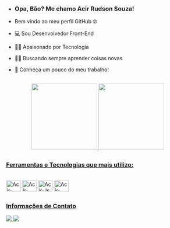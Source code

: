 - ### Opa, Bão? Me chamo Acir Rudson Souza!
-  Bem vindo ao meu perfil GitHub 🤓

- 💻 Sou Desenvolvedor Front-End
- 👨‍💻 Apaixonado por Tecnologia
- 👨‍🏫 Buscando sempre aprender coisas novas
- 💼 Conheça um pouco do meu trabalho!
##

<div align="center">
  <a href="https://github.com/rudzzz">
  <img height="180em" src="https://github-readme-stats.vercel.app/api?username=rudzzz&show_icons=true&theme=merko&include_all_commits=true&count_private=true"/>
  <img height="180em" src="https://github-readme-stats.vercel.app/api/top-langs/?username=rudzzz&layout=compact&langs_count=7&theme=merko"/>
</div>
 
  ##
  
 ### Ferramentas e Tecnologias que mais utilizo:
<div style="display: inline_block"><br>
  <img align="center" alt="Acir-HTML" height="30" width="40" src="https://cdn.jsdelivr.net/gh/devicons/devicon/icons/html5/html5-original.svg">
  <img align="center" alt="Acir-CSS" height="30" width="40" src="https://cdn.jsdelivr.net/gh/devicons/devicon/icons/css3/css3-original.svg">
  <img align="center" alt="Acir-Js" height="30" width="40" src="https://cdn.jsdelivr.net/gh/devicons/devicon/icons/javascript/javascript-original.svg">
  <img align="center" alt="Acir-PHP" height="30" width="40" src="https://cdn.jsdelivr.net/gh/devicons/devicon/icons/php/php-original.svg">
</div>

##
### Informações de Contato
<div>
  <a href="https://www.linkedin.com/in/acir-rudson-149704211/" target="_blank">
    <img src="https://img.shields.io/badge/LinkedIn-0077B5?style=for-the-badge&logo=linkedin&logoColor=white" target="_blank">
  </a> 
  <a href = "mailto:rudsolza13@gmail.com" target="_blank">
    <img src="https://img.shields.io/badge/Gmail-D14836?style=for-the-badge&logo=gmail&logoColor=white" target="_blank">
  </a>
</div>
  
